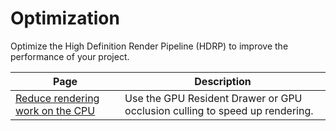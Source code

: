 # Optimization

Optimize the High Definition Render Pipeline (HDRP) to improve the performance of your project.

|Page|Description|
|-|-|
|[Reduce rendering work on the CPU](reduce-rendering-work-on-cpu.md)|Use the GPU Resident Drawer or GPU occlusion culling to speed up rendering.|
